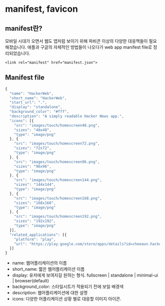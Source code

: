 # manifest, favicon

## manifest란?

모바일 시대가 오면서 웹도 앱처럼 보이기 위해 파비콘 이상의 다양한 대응책들이 필요해졌습니다. 애플과 구글의 자체적인 방법들이 나오다가 web app manifest file로 정리되었습니다.

```markup
<link rel="manifest" href="manifest.json">
```

## Manifest file

```javascript
{
  "name": "HackerWeb",
  "short_name": "HackerWeb",
  "start_url": ".",
  "display": "standalone",
  "background_color": "#fff",
  "description": "A simply readable Hacker News app.",
  "icons": [{
    "src": "images/touch/homescreen48.png",
    "sizes": "48x48",
    "type": "image/png"
  }, {
    "src": "images/touch/homescreen72.png",
    "sizes": "72x72",
    "type": "image/png"
  }, {
    "src": "images/touch/homescreen96.png",
    "sizes": "96x96",
    "type": "image/png"
  }, {
    "src": "images/touch/homescreen144.png",
    "sizes": "144x144",
    "type": "image/png"
  }, {
    "src": "images/touch/homescreen168.png",
    "sizes": "168x168",
    "type": "image/png"
  }, {
    "src": "images/touch/homescreen192.png",
    "sizes": "192x192",
    "type": "image/png"
  }],
  "related_applications": [{
    "platform": "play",
    "url": "https://play.google.com/store/apps/details?id=cheeaun.hackerweb"
  }]
}
```

* name: 웹어플리케이션의 이름
* short\_name: 짧은 웹어플리케이션 이름
* display: 유저에게 보여지길 원하는 형식. fullscreen \| standalone \| minimal-ui \| browser\(default\)
* background\_color: 스타일시트가 적용되기 전에 보일 배경색
* description: 웹어플리케이션에 대한 설명
* icons: 다양한 어플리케이션 상황 별로 대응할 이미지 아이콘.

